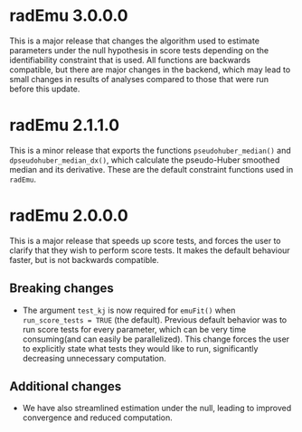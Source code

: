 # radEmu 3.0.0.0

This is a major release that changes the algorithm used to estimate parameters under the null hypothesis in score tests depending on the identifiability constraint that is used. All functions are backwards compatible, but there are major changes in the backend, which may lead to small changes in results of analyses compared to those that were run before this update. 

# radEmu 2.1.1.0

This is a minor release that exports the functions `pseudohuber_median()` and `dpseudohuber_median_dx()`, which calculate the pseudo-Huber smoothed median and its derivative. These are the default constraint functions used in `radEmu`. 

# radEmu 2.0.0.0

This is a major release that speeds up score tests, and forces the user to clarify that they wish to perform score tests. It makes the default behaviour faster, but is not backwards compatible.

## Breaking changes

* The argument `test_kj` is now required for `emuFit()` when `run_score_tests = TRUE` (the default). Previous default behavior was to run score tests for every parameter, which can be very time consuming(and can easily be parallelized). This change forces the user to explicitly state what tests they would like to run, significantly decreasing unnecessary computation. 

## Additional changes

* We have also streamlined estimation under the null, leading to improved convergence and reduced computation. 